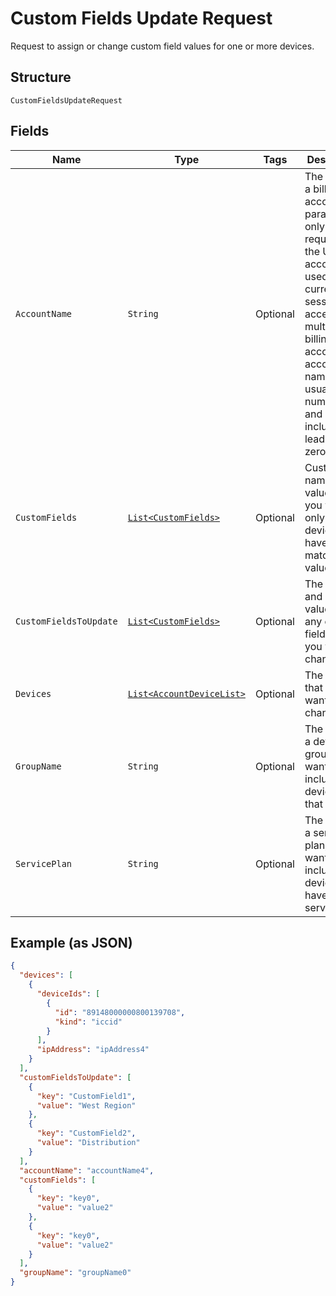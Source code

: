 
# Custom Fields Update Request

Request to assign or change custom field values for one or more devices.

## Structure

`CustomFieldsUpdateRequest`

## Fields

| Name | Type | Tags | Description | Getter | Setter |
|  --- | --- | --- | --- | --- | --- |
| `AccountName` | `String` | Optional | The name of a billing account.This parameter is only required if the UWS account used for the current API session has access to multiple billing accounts.An account name is usually numeric, and must include any leading zeros. | String getAccountName() | setAccountName(String accountName) |
| `CustomFields` | [`List<CustomFields>`](../../doc/models/custom-fields.md) | Optional | Custom field names and values, if you want to only include devices that have matching values. | List<CustomFields> getCustomFields() | setCustomFields(List<CustomFields> customFields) |
| `CustomFieldsToUpdate` | [`List<CustomFields>`](../../doc/models/custom-fields.md) | Optional | The names and new values of any custom fields that you want to change. | List<CustomFields> getCustomFieldsToUpdate() | setCustomFieldsToUpdate(List<CustomFields> customFieldsToUpdate) |
| `Devices` | [`List<AccountDeviceList>`](../../doc/models/account-device-list.md) | Optional | The devices that you want to change. | List<AccountDeviceList> getDevices() | setDevices(List<AccountDeviceList> devices) |
| `GroupName` | `String` | Optional | The name of a device group, if you want to only include devices in that group. | String getGroupName() | setGroupName(String groupName) |
| `ServicePlan` | `String` | Optional | The name of a service plan, if you want to only include devices that have that service plan. | String getServicePlan() | setServicePlan(String servicePlan) |

## Example (as JSON)

```json
{
  "devices": [
    {
      "deviceIds": [
        {
          "id": "89148000000800139708",
          "kind": "iccid"
        }
      ],
      "ipAddress": "ipAddress4"
    }
  ],
  "customFieldsToUpdate": [
    {
      "key": "CustomField1",
      "value": "West Region"
    },
    {
      "key": "CustomField2",
      "value": "Distribution"
    }
  ],
  "accountName": "accountName4",
  "customFields": [
    {
      "key": "key0",
      "value": "value2"
    },
    {
      "key": "key0",
      "value": "value2"
    }
  ],
  "groupName": "groupName0"
}
```

